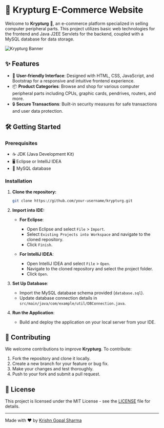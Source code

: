 # 🚀 Krypturg E-Commerce Website

Welcome to **Krypturg** 🎉, an e-commerce platform specialized in selling computer peripheral parts. This project utilizes basic web technologies for the frontend and Java J2EE Servlets for the backend, coupled with a MySQL database for data storage.

![Krypturg Banner](https://images.unsplash.com/photo-1562408590-e32931084e23?q=80&w=2070&auto=format&fit=crop&ixlib=rb-4.0.3&ixid=M3wxMjA3fDB8MHxwaG90by1wYWdlfHx8fGVufDB8fHx8fA%3D%3D) <!-- Banner image -->

## ✨ Features

- 🌟 **User-friendly Interface**: Designed with HTML, CSS, JavaScript, and Bootstrap for a responsive and intuitive frontend experience.
- 📦 **Product Categories**: Browse and shop for various computer peripheral parts including CPUs, graphic cards, pendrives, routers, and more.
- 🔒 **Secure Transactions**: Built-in security measures for safe transactions and user data protection.

## 🛠️ Getting Started

### Prerequisites

- ☕ JDK (Java Development Kit)
- 🖥️ Eclipse or IntelliJ IDEA
- 🐬 MySQL database

### Installation

1. **Clone the repository:**
   ```sh
   git clone https://github.com/your-username/krypturg.git

2. **Import into IDE:**

   - **For Eclipse**:
     - Open Eclipse and select `File` > `Import`.
     - Select `Existing Projects into Workspace` and navigate to the cloned repository.
     - Click `Finish`.
   
   - **For IntelliJ IDEA**:
     - Open IntelliJ IDEA and select `File` > `Open`.
     - Navigate to the cloned repository and select the project folder.
     - Click `Open`.

3. **Set Up Database**:

   - Import the MySQL database schema provided (`database.sql`).
   - Update database connection details in `src/main/java/com/example/util/DBConnection.java`.

4. **Run the Application**:

   - Build and deploy the application on your local server from your IDE.

## 🤝 Contributing

We welcome contributions to improve **Krypturg**. To contribute:

1. Fork the repository and clone it locally.
2. Create a new branch for your feature or bug fix.
3. Make your changes and test thoroughly.
4. Push to your fork and submit a pull request.

## 📜 License

This project is licensed under the MIT License - see the [LICENSE](LICENSE) file for details.

---

Made with ❤️ by [Krishn Gopal Sharma](https://github.com/KrishnGopalSharma)
